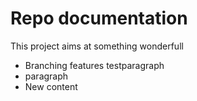 # Repo documentation
This project aims at something wonderfull
- Branching features testparagraph
- paragraph
- New content
